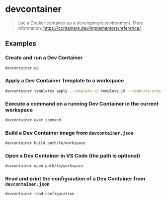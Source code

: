 # devcontainer

> Use a Docker container as a development environment. More information: <https://containers.dev/implementors/reference/>.

## Examples

### Create and run a Dev Container

```bash
devcontainer up
```

### Apply a Dev Container Template to a workspace

```bash
devcontainer templates apply --template-id template_id --template-args template_args --workspace-folder path/to/workspace
```

### Execute a command on a running Dev Container in the current workspace

```bash
devcontainer exec command
```

### Build a Dev Container image from `devcontainer.json`

```bash
devcontainer build path/to/workspace
```

### Open a Dev Container in VS Code (the path is optional)

```bash
devcontainer open path/to/workspace
```

### Read and print the configuration of a Dev Container from `devcontainer.json`

```bash
devcontainer read-configuration
```
